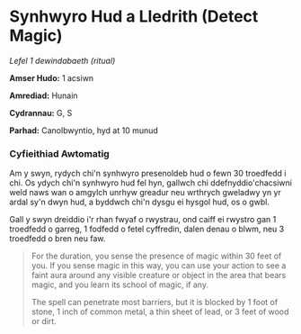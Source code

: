 # Synhwyro Hud a Lledrith (Detect Magic)

*Lefel 1 dewindabaeth (ritual)*

**Amser Hudo:** 1 acsiwn

**Amrediad:** Hunain

**Cydrannau:** G, S

**Parhad:** Canolbwyntio, hyd at 10  munud

### Cyfieithiad Awtomatig

Am y swyn, rydych chi'n synhwyro presenoldeb hud o fewn 30 troedfedd i chi. Os ydych chi'n synhwyro hud fel hyn, gallwch chi ddefnyddio'chacsiwni weld naws wan o amgylch unrhyw greadur neu wrthrych gweladwy yn yr ardal sy'n dwyn hud, a byddwch chi'n dysgu ei hysgol hud, os o gwbl.

Gall y swyn dreiddio i'r rhan fwyaf o rwystrau, ond caiff ei rwystro gan 1 troedfedd o garreg, 1 fodfedd o fetel cyffredin, dalen denau o blwm, neu 3 troedfedd o bren neu faw.

>  For the duration, you sense the presence of magic within 30 feet of you. If you sense magic in this way, you can use your action to see a faint aura around any visible creature or object in the area that bears magic, and you learn its school of magic, if any.
>  
>  The spell can penetrate most barriers, but it is blocked by 1 foot of stone, 1 inch of common metal, a thin sheet of lead, or 3 feet of wood or dirt.